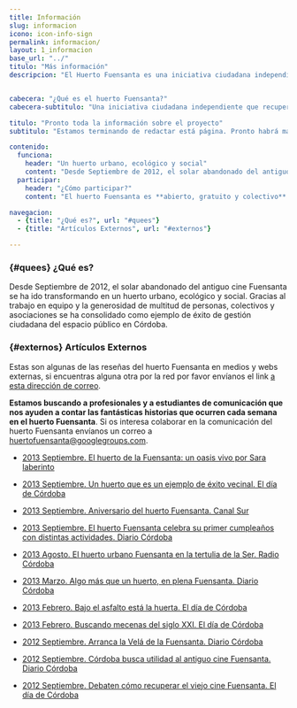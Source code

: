 ```yaml
---
title: Información
slug: informacion
icono: icon-info-sign
permalink: informacion/
layout: 1_informacion
base_url: "../"
titulo: "Más información"
descripcion: "El Huerto Fuensanta es una iniciativa ciudadana independiente que ha recuperado un espacio público abandonado desde hace más de 20 años"


cabecera: "¿Qué es el huerto Fuensanta?"
cabecera-subtitulo: "Una iniciativa ciudadana independiente que recupera un espacio público abandonado desde hace más de 20 años"

titulo: "Pronto toda la información sobre el proyecto"
subtitulo: "Estamos terminando de redactar está página. Pronto habrá más información sobre el proyecto…"

contenido:
  funciona:
    header: "Un huerto urbano, ecológico y social"
    content: "Desde Septiembre de 2012, el solar abandonado del antiguo cine Fuensanta se ha ido transformando en un huerto urbano, ecológico y social. Gracias al trabajo en equipo y la generosidad de multitud de personas, colectivos y asociaciones se ha consolidado como ejemplo de éxito de gestión ciudadana del espacio público en Córdoba."
  participar:
    header: "¿Cómo participar?"
    content: "El huerto Fuensanta es **abierto, gratuito y colectivo**. Está situado en el antiguo solar del Cine Fuensanta en la Calle Hernando de Magallanes del barrio de la Fuensanta, Córdoba. Para participar suscríbete a la lista de correo y envíanos un correo presentándote. ¡Bienvenido/a!"

navegacion:
  - {title: "¿Qué es?", url: "#quees"}
  - {title: "Artículos Externos", url: "#externos"}

---
```

### {#quees} ¿Qué es?

Desde Septiembre de 2012, el solar abandonado del antiguo cine Fuensanta se ha ido transformando en un huerto urbano, ecológico y social. Gracias al trabajo en equipo y la generosidad de multitud de personas, colectivos y asociaciones se ha consolidado como ejemplo de éxito de gestión ciudadana del espacio público en Córdoba.

### {#externos} Artículos Externos

Estas son algunas de las reseñas del huerto Fuensanta en medios y webs externas, si encuentras alguna otra por la red por favor envíanos el link [a esta dirección de correo](mailto:huertofuensanta@googlegroups.com). 

**Estamos buscando a profesionales y a estudiantes de comunicación que nos ayuden a contar las fantásticas historias que ocurren cada semana en el huerto Fuensanta**. Si os interesa colaborar en la comunicación del huerto Fuensanta envíanos un correo a [huertofuensanta@googlegroups.com](mailto:huertofuensanta@googlegroups.com).

+ [2013 Septiembre. El huerto de la Fuensanta: un oasis vivo por Sara laberinto](http://saralaberinto.wordpress.com/2013/09/09/el-huerto-de-la-fuensanta-un-oasis-vivo-en-medio-de-los-edificios-de-hormigon/)

+ [2013 Septiembre. Un huerto que es un ejemplo de éxito vecinal. El día de Córdoba](/medios/2013-09-06_aniversario-canal-sur-short.mov)

+ [2013 Septiembre. Aniversario del huerto Fuensanta. Canal Sur](/medios/2013-09-06_el-huerto-que-es_eldiadecordoba.pdf)

+ [2013 Septiembre. El huerto Fuensanta celebra su primer cumpleaños con distintas actividades. Diario Córdoba](http://www.diariocordoba.com/noticias/cordobalocal/el-huerto-fuensanta-celebra-su-primer-cumpleanos-con-distintas-actividades_826412.html)

+ [2013 Agosto. El huerto urbano Fuensanta en la tertulia de la Ser. Radio Córdoba](/medios/2013-08-20_tertulia-huerto_radio-Cordoba.mp3)

+ [2013 Marzo. Algo más que un huerto, en plena Fuensanta. Diario Córdoba](http://www.diariocordoba.com/noticias/cordobalocal/algo-mas-que-un-huerto-en-plena-fuensanta_792573.html)

+ [2013 Febrero. Bajo el asfalto está la huerta. El día de Córdoba](http://www.eldiadecordoba.es/article/opinion/1462206/bajo/asfalto/esta/la/huerta.html)

+ [2013 Febrero. Buscando mecenas del siglo XXI. El día de Córdoba](/medios/2013-02-24_Campaña_Crowdfunding_Huerto_Fuensanta_ElDiaDeCordoba.pdf)

+ [2012 Septiembre. Arranca la Velá de la Fuensanta. Diario Córdoba](/medios/2012-09-08_VelaDeLaFuensanta_DiarioCordoba.pdf)

+ [2012 Septiembre. Córdoba busca utilidad al antiguo cine Fuensanta. Diario Córdoba](http://www.diariocordoba.com/noticias/cordobalocal/cordoba-busca-utilidad-antiguo-cine-fuensanta_742489.html)

+ [2012 Septiembre. Debaten cómo recuperar el viejo cine Fuensanta. El día de Córdoba](http://www.eldiadecordoba.es/article/cordoba/1342432/debaten/como/recuperar/viejo/cine/fuensanta.html)